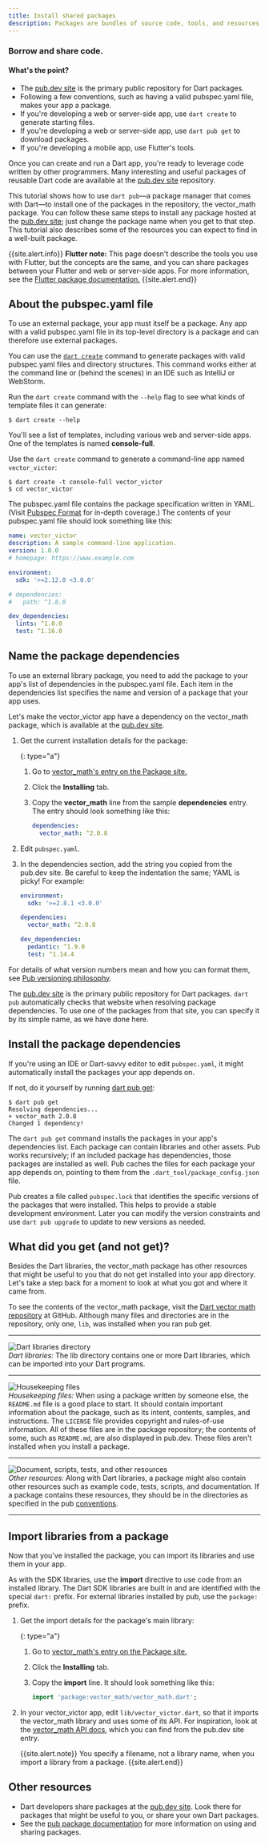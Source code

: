 ```yaml
---
title: Install shared packages
description: Packages are bundles of source code, tools, and resources that help you to organize and share code
---
```


### Borrow and share code.

<div class="mini-toc" markdown="1">
  <h4>What's the point?</h4>

  * The [pub.dev site]({{site.pub}}) is the primary public repository for Dart
    packages.
  * Following a few conventions, such as having a valid pubspec.yaml file,
    makes your app a package.
  * If you're developing a web or server-side app,
    use `dart create` to generate starting files.
  * If you're developing a web or server-side app,
    use `dart pub get` to download packages.
  * If you're developing a mobile app, use Flutter's tools.
</div>

Once you can create and run a Dart app,
you're ready to leverage code written by other programmers.
Many interesting and useful packages of reusable Dart code
are available at the [pub.dev site]({{site.pub}}) repository.

This tutorial shows how to use `dart pub`&mdash;a package manager
that comes with Dart&mdash;to
install one of the packages in the repository,
the vector_math package.
You can follow these same steps to install any package hosted at
the [pub.dev site]({{site.pub}});
just change the package name when you get to that step.
This tutorial also describes some of the resources you can expect to find
in a well-built package.

{{site.alert.info}}
  **Flutter note:**
  This page doesn't describe the tools you use with Flutter, but the
  concepts are the same, and you can share packages between
  your Flutter and web or server-side apps.
  For more information, see the
  [Flutter package documentation.]({{site.flutter-docs}}/development/packages-and-plugins/using-packages)
{{site.alert.end}}


## About the pubspec.yaml file

To use an external package,
your app must itself be a package.
Any app with a valid pubspec.yaml file in its top-level directory
is a package and can therefore use external packages.

You can use the [`dart create`](/tools/dart-create) command to generate packages
with valid pubspec.yaml files and directory structures.
This command works either at the command line or (behind the scenes) in an IDE
such as IntelliJ or WebStorm.


Run the `dart create` command with the `--help` flag
to see what kinds of template files it can generate:

```terminal
$ dart create --help
```

You'll see a list of templates, including various web and server-side apps.
One of the templates is named **console-full**.

Use the `dart create` command to
generate a command-line app named `vector_victor`:

```terminal
$ dart create -t console-full vector_victor 
$ cd vector_victor
```

The pubspec.yaml file contains the package specification written in YAML.
(Visit <a href="/tools/pub/pubspec">Pubspec Format</a>
for in-depth coverage.)
The contents of your pubspec.yaml file should look something like this:

```yaml
name: vector_victor
description: A sample command-line application.
version: 1.0.0
# homepage: https://www.example.com

environment:
  sdk: '>=2.12.0 <3.0.0'

# dependencies:
#   path: ^1.8.0

dev_dependencies:
  lints: ^1.0.0
  test: ^1.16.0
```

## Name the package dependencies

To use an external library package,
you need to add the package to your
app's list of dependencies
in the pubspec.yaml file.
Each item in the dependencies list
specifies the name and version
of a package that your app uses.

Let's make the vector_victor app have a dependency
on the vector_math package,
which is available at the [pub.dev site]({{site.pub}}).

 1. Get the current installation details for the package:

    {: type="a"}
     1. Go to [vector_math's entry on the Package
        site.]({{site.pub-pkg}}/vector_math)
     2. Click the **Installing** tab.
     3. Copy the **vector_math** line from the sample **dependencies** entry.
        The entry should look something like this:

        ```yaml
        dependencies:
          vector_math: ^2.0.8
        ```

 2. Edit `pubspec.yaml`.

 3. In the dependencies section, add the string you copied from the
    pub.dev site. Be careful to keep the indentation the same; YAML is
    picky! For example:

    ```yaml
    environment:
      sdk: '>=2.8.1 <3.0.0'

    dependencies:
      vector_math: ^2.0.8

    dev_dependencies:
      pedantic: ^1.9.0
      test: ^1.14.4
    ```

For details of what version numbers mean
and how you can format them,
see [Pub versioning philosophy](/tools/pub/versioning).

The [pub.dev site]({{site.pub}})
is the primary public repository for Dart packages.
`dart pub` automatically checks that
website when resolving package dependencies.
To use one of the packages from that site,
you can specify it by its simple name,
as we have done here.

## Install the package dependencies

If you're using an IDE or Dart-savvy editor to edit `pubspec.yaml`,
it might automatically install the packages your app depends on.

If not, do it yourself by running
[dart pub get](/tools/pub/cmd/pub-get):

```terminal
$ dart pub get
Resolving dependencies...
+ vector_math 2.0.8
Changed 1 dependency!
```

The `dart pub get` command installs the
packages in your app's dependencies list.
Each package can contain libraries and other assets.
Pub works recursively;
if an included package has dependencies, those packages are installed as well.
Pub caches the files for each package your app depends on,
pointing to them from the `.dart_tool/package_config.json` file.

Pub creates a file called `pubspec.lock`
that identifies the specific versions of the packages that were installed.
This helps to provide a stable development environment.
Later you can modify the version constraints and use `dart pub upgrade`
to update to new versions as needed.

## What did you get (and not get)?

Besides the Dart libraries,
the vector_math package has other resources that might be useful to you
that do not get installed into your app directory.
Let's take a step back for a moment to look at what
you got and where it came from.

To see the contents of the vector_math package,
visit the
<a href="https://github.com/johnmccutchan/vector_math"
target="_blank" rel="noopener">Dart vector math repository</a>
at GitHub.
Although many files and directories are in the repository,
only one, `lib`, was installed when you ran pub get.

<div>
  <hr>
  <div class="row">
    <div class="col-lg-3">
    <img class="scale-img-max" src="/tutorials/images/libraries-folder.png"
         alt="Dart libraries directory"/>
    </div>
    <div class="col-lg-7">
      <em>Dart libraries:</em>
      The lib directory contains one or more Dart libraries,
      which can be imported into your Dart programs.
    </div>
  </div>
  <hr>
  <div class="row">
    <div class="col-lg-3">
    <img class="scale-img-max" src="/tutorials/images/housekeeping-files.png"
         alt="Housekeeping files"/>
    </div>
    <div class="col-lg-7">
      <em>Housekeeping files:</em>
      When using a package written by someone else,
      the <code>README.md</code> file is a good place to start.
      It should contain important information about the package,
      such as its intent, contents, samples, and instructions.
      The <code>LICENSE</code> file provides
      copyright and rules-of-use information.
      All of these files are in the package repository;
      the contents of some,
      such as <code>README.md</code>,
      are also displayed in pub.dev.
      These files aren't installed when you install a package.
    </div>
  </div>
  <hr>
  <div class="row">
    <div class="col-lg-3">
    <img class="scale-img-max" src="/tutorials/images/other-folders.png"
         alt="Document, scripts, tests, and other resources"/>
    </div>
    <div class="col-lg-7">
      <em>Other resources:</em>
      Along with Dart libraries,
      a package might also contain other resources
      such as example code, tests, scripts, and documentation.
      If a package contains these resources,
      they should be in the directories as specified in the pub
<a href="/tools/pub/package-layout">conventions</a>.
    </div>
  </div>
  <hr>
</div>

## Import libraries from a package

Now that you've installed the package,
you can import its libraries and use them in your app.

As with the SDK libraries,
use the **import** directive to use code from an installed library.
The Dart SDK libraries are built in and
are identified with the special `dart:` prefix.
For external libraries installed by pub,
use the `package:` prefix.

1. Get the import details for the package's main library:

   {: type="a"}
   1. Go to [vector_math's entry on the Package
      site.]({{site.pub-pkg}}/vector_math)
   2. Click the **Installing** tab.
   3. Copy the **import** line. It should look something like this:

      ```dart
      import 'package:vector_math/vector_math.dart';
      ```

2. In your vector_victor app, edit `lib/vector_victor.dart`,
   so that it imports the vector_math library and uses some of its API.
   For inspiration, look at the
   [vector_math API
   docs]({{site.pub-api}}/vector_math/latest),
   which you can find from the pub.dev site entry.

   {{site.alert.note}}
     You specify a filename, not a library name,
     when you import a library from a package.
   {{site.alert.end}}


## Other resources

* Dart developers share packages at the [pub.dev site]({{site.pub}}).
  Look there for packages that might be useful to you,
  or share your own Dart packages.
* See the [pub package documentation](/guides/packages)
  for more information on using and sharing packages.
